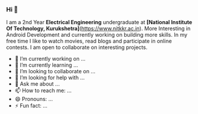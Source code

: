 ### Hi 👋

I am a 2nd Year **Electrical Engineering** undergraduate at **[National Institute Of Technology, Kurukshetra]**(https://www.nitkkr.ac.in). More Interesting in Android Development and currently working on building more skills.
                    In my free time I like to watch movies, read blogs and participate in online contests. I am open to collaborate on interesting projects.

- 🔭 I’m currently working on ...
- 🌱 I’m currently learning ...
- 👯 I’m looking to collaborate on ...
- 🤔 I’m looking for help with ...
- 💬 Ask me about ...
- 📫 How to reach me: ...
- 😄 Pronouns: ...
- ⚡ Fun fact: ...
